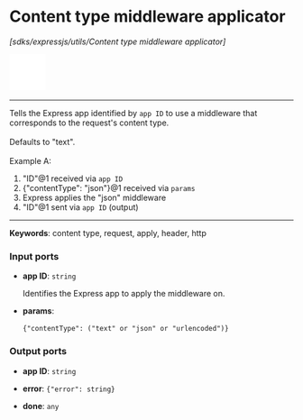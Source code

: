 # Content type middleware applicator

_[sdks/expressjs/utils/Content type middleware applicator]_

![icon](</assets/icons/abac34e3-c832-4c7b-b045-62f82ebc3ddb.png>)

---

Tells the Express app identified by `app ID` to use a middleware that corresponds to the request's content type.<br>
<br>
Defaults to "text".<br>
<br>
Example A:<br>
1. "ID"@1 received via `app ID`<br>
2. {"contentType": "json"}@1 received via `params`<br>
3. Express applies the "json" middleware<br>
4. "ID"@1 sent via `app ID` (output)<br>

---

__Keywords__: content type, request, apply, header, http

### Input ports

* __app ID__: ` string `

    Identifies the Express app to apply the middleware on.<br>


* __params__: 
    ```
    {"contentType": ("text" or "json" or "urlencoded")}
    ```

### Output ports

* __app ID__: ` string `


* __error__: ` {"error": string} `


* __done__: ` any `

